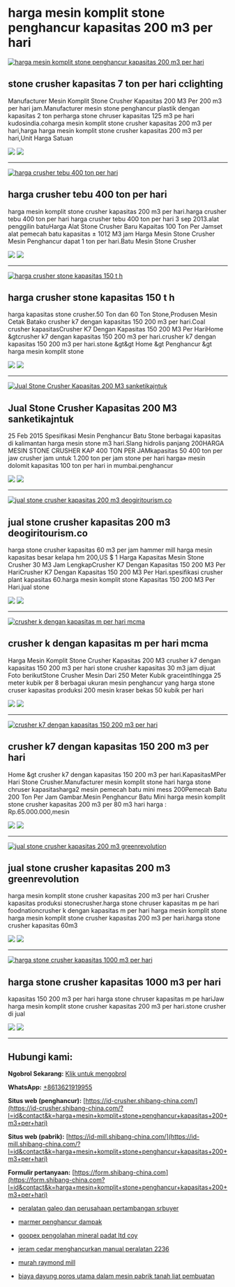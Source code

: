 # harga mesin komplit stone penghancur kapasitas 200 m3 per hari

<a href="https://swt.shibang-china.com/?l=id&img&k=harga+mesin+komplit+stone+penghancur+kapasitas+200+m3+per+hari" target="_blank">![harga mesin komplit stone penghancur kapasitas 200 m3 per hari](http://static.shibang-china.com/all-800x300/76.jpg)</a>

## stone crusher kapasitas 7 ton per hari cclighting
Manufacturer Mesin Komplit Stone Crusher Kapasitas 200 M3 Per 200 m3 per hari jam.Manufacturer mesin stone penghancur plastik dengan kapasitas 2 ton perharga stone chruser kapasitas 125 m3 pe hari kudosindia.coharga mesin komplit stone crusher kapasitas 200 m3 per hari,harga harga mesin komplit stone crusher kapasitas 200 m3 per hari,Unit Harga Satuan


<a href="https://whatsapp.shibangsoft.com/WhatsApp.php" target="_blank" title="WhatsApp">![](http://static.shibang-china.com/icon/whatsapp.png)</a> <a href="https://swt.shibang-china.com/?l=id&icon&k=harga+mesin+komplit+stone+penghancur+kapasitas+200+m3+per+hari" target="_blank">![](http://static.shibang-china.com/icon/chat-id.png)</a>

---

<a href="https://swt.shibang-china.com/?l=id&img&k=harga+mesin+komplit+stone+penghancur+kapasitas+200+m3+per+hari" target="_blank">![harga crusher tebu 400 ton per hari](http://static.shibang-china.com/all-800x300/948.jpg)</a>

## harga crusher tebu 400 ton per hari
harga mesin komplit stone crusher kapasitas 200 m3 per hari.harga crusher tebu 400 ton per hari harga crusher tebu 400 ton per hari 3 sep 2013.alat penggilin batuHarga Alat Stone Crusher Baru Kapaitas 100 Ton Per Jamset alat pemecah batu kapasitas ± 1012 M3 jam Harga Mesin Stone Crusher Mesin Penghancur dapat 1 ton per hari.Batu Mesin Stone Crusher


<a href="https://whatsapp.shibangsoft.com/WhatsApp.php" target="_blank" title="WhatsApp">![](http://static.shibang-china.com/icon/whatsapp.png)</a> <a href="https://swt.shibang-china.com/?l=id&icon&k=harga+mesin+komplit+stone+penghancur+kapasitas+200+m3+per+hari" target="_blank">![](http://static.shibang-china.com/icon/chat-id.png)</a>

---

<a href="https://swt.shibang-china.com/?l=id&img&k=harga+mesin+komplit+stone+penghancur+kapasitas+200+m3+per+hari" target="_blank">![harga crusher stone kapasitas 150 t h](http://static.shibang-china.com/all-800x300/1460.jpg)</a>

## harga crusher stone kapasitas 150 t h
harga kapasitas stone crusher.50 Ton dan 60 Ton Stone,Produsen Mesin Cetak Batako crusher k7 dengan kapasitas 150 200 m3 per hari.Coal crusher kapasitasCrusher K7 Dengan Kapasitas 150 200 M3 Per HariHome &gtcrusher k7 dengan kapasitas 150 200 m3 per hari.crusher k7 dengan kapasitas 150 200 m3 per hari.stone &gt&gt Home &gt Penghancur &gt harga mesin komplit stone


<a href="https://whatsapp.shibangsoft.com/WhatsApp.php" target="_blank" title="WhatsApp">![](http://static.shibang-china.com/icon/whatsapp.png)</a> <a href="https://swt.shibang-china.com/?l=id&icon&k=harga+mesin+komplit+stone+penghancur+kapasitas+200+m3+per+hari" target="_blank">![](http://static.shibang-china.com/icon/chat-id.png)</a>

---

<a href="https://swt.shibang-china.com/?l=id&img&k=harga+mesin+komplit+stone+penghancur+kapasitas+200+m3+per+hari" target="_blank">![Jual Stone Crusher Kapasitas 200 M3 sanketikajntuk](http://static.shibang-china.com/all-800x300/116.jpg)</a>

## Jual Stone Crusher Kapasitas 200 M3 sanketikajntuk
25 Feb 2015 Spesifikasi Mesin Penghancur Batu Stone berbagai kapasitas di kalimantan harga mesin stone m3 hari.Slang hidrolis panjang 200HARGA MESIN STONE CRUSHER KAP 400 TON PER JAMkapasitas 50 400 ton per jaw crusher jam untuk 1.200 ton per jam stone per hari harga» mesin dolomit kapasitas 100 ton per hari in mumbai.penghancur


<a href="https://whatsapp.shibangsoft.com/WhatsApp.php" target="_blank" title="WhatsApp">![](http://static.shibang-china.com/icon/whatsapp.png)</a> <a href="https://swt.shibang-china.com/?l=id&icon&k=harga+mesin+komplit+stone+penghancur+kapasitas+200+m3+per+hari" target="_blank">![](http://static.shibang-china.com/icon/chat-id.png)</a>

---

<a href="https://swt.shibang-china.com/?l=id&img&k=harga+mesin+komplit+stone+penghancur+kapasitas+200+m3+per+hari" target="_blank">![jual stone crusher kapasitas 200 m3 deogiritourism.co](http://static.shibang-china.com/all-800x300/1332.jpg)</a>

## jual stone crusher kapasitas 200 m3 deogiritourism.co
harga stone crusher kapasitas 60 m3 per jam hammer mill harga mesin kapasitas besar kelapa hm 200,US $ 1 Harga Kapasitas Mesin Stone Crusher 30 M3 Jam LengkapCrusher K7 Dengan Kapasitas 150 200 M3 Per HariCrusher K7 Dengan Kapasitas 150 200 M3 Per Hari.spesifikasi crusher plant kapasitas 60.harga mesin komplit stone Kapasitas 150 200 M3 Per Hari.jual stone


<a href="https://whatsapp.shibangsoft.com/WhatsApp.php" target="_blank" title="WhatsApp">![](http://static.shibang-china.com/icon/whatsapp.png)</a> <a href="https://swt.shibang-china.com/?l=id&icon&k=harga+mesin+komplit+stone+penghancur+kapasitas+200+m3+per+hari" target="_blank">![](http://static.shibang-china.com/icon/chat-id.png)</a>

---

<a href="https://swt.shibang-china.com/?l=id&img&k=harga+mesin+komplit+stone+penghancur+kapasitas+200+m3+per+hari" target="_blank">![crusher k dengan kapasitas m per hari mcma](http://static.shibang-china.com/all-800x300/510.jpg)</a>

## crusher k dengan kapasitas m per hari mcma
Harga Mesin Komplit Stone Crusher Kapasitas 200 M3 crusher k7 dengan kapasitas 150 200 m3 per hari stone crusher kapasitas 30 m3 jam dijuat Foto berikutStone Crusher Mesin Dari 250 Meter Kubik graceintlhingga 25 meter kubik per 8 berbagai ukuran mesin penghancur yang harga stone cruser kapasitas produksi 200 mesin kraser bekas 50 kubik per hari


<a href="https://whatsapp.shibangsoft.com/WhatsApp.php" target="_blank" title="WhatsApp">![](http://static.shibang-china.com/icon/whatsapp.png)</a> <a href="https://swt.shibang-china.com/?l=id&icon&k=harga+mesin+komplit+stone+penghancur+kapasitas+200+m3+per+hari" target="_blank">![](http://static.shibang-china.com/icon/chat-id.png)</a>

---

<a href="https://swt.shibang-china.com/?l=id&img&k=harga+mesin+komplit+stone+penghancur+kapasitas+200+m3+per+hari" target="_blank">![crusher k7 dengan kapasitas 150 200 m3 per hari](http://static.shibang-china.com/all-800x300/543.jpg)</a>

## crusher k7 dengan kapasitas 150 200 m3 per hari
Home &gt crusher k7 dengan kapasitas 150 200 m3 per hari.KapasitasMPer Hari Stone Crusher.Manufacturer mesin komplit stone hari harga stone chruser kapasitasharga2 mesin pemecah batu mini mess 200Pemecah Batu 200 Ton Per Jam Gambar.Mesin Penghancur Batu Mini harga mesin komplit stone crusher kapasitas 200 m3 per 80 m3 hari harga : Rp.65.000.000,mesin


<a href="https://whatsapp.shibangsoft.com/WhatsApp.php" target="_blank" title="WhatsApp">![](http://static.shibang-china.com/icon/whatsapp.png)</a> <a href="https://swt.shibang-china.com/?l=id&icon&k=harga+mesin+komplit+stone+penghancur+kapasitas+200+m3+per+hari" target="_blank">![](http://static.shibang-china.com/icon/chat-id.png)</a>

---

<a href="https://swt.shibang-china.com/?l=id&img&k=harga+mesin+komplit+stone+penghancur+kapasitas+200+m3+per+hari" target="_blank">![jual stone crusher kapasitas 200 m3 greenrevolution](http://static.shibang-china.com/all-800x300/282.jpg)</a>

## jual stone crusher kapasitas 200 m3 greenrevolution
harga mesin komplit stone crusher kapasitas 200 m3 per hari Crusher kapasitas produksi stonecrusher.harga stone chruser kapasitas m pe hari foodnationcrusher k dengan kapasitas m per hari harga mesin komplit stone harga mesin komplit stone crusher kapasitas 200 m3 per hari.harga stone crusher kapasitas 60m3


<a href="https://whatsapp.shibangsoft.com/WhatsApp.php" target="_blank" title="WhatsApp">![](http://static.shibang-china.com/icon/whatsapp.png)</a> <a href="https://swt.shibang-china.com/?l=id&icon&k=harga+mesin+komplit+stone+penghancur+kapasitas+200+m3+per+hari" target="_blank">![](http://static.shibang-china.com/icon/chat-id.png)</a>

---

<a href="https://swt.shibang-china.com/?l=id&img&k=harga+mesin+komplit+stone+penghancur+kapasitas+200+m3+per+hari" target="_blank">![harga stone crusher kapasitas 1000 m3 per hari](http://static.shibang-china.com/all-800x300/1467.jpg)</a>

## harga stone crusher kapasitas 1000 m3 per hari
kapasitas 150 200 m3 per hari harga stone chruser kapasitas m pe hariJaw harga mesin komplit stone crusher kapasitas 200 m3 per hari.stone crusher di jual

<a href="https://whatsapp.shibangsoft.com/WhatsApp.php" target="_blank" title="WhatsApp">![](http://static.shibang-china.com/icon/whatsapp.png)</a> <a href="https://swt.shibang-china.com/?l=id&icon&k=harga+mesin+komplit+stone+penghancur+kapasitas+200+m3+per+hari" target="_blank">![](http://static.shibang-china.com/icon/chat-id.png)</a>

---
## Hubungi kami:

**Ngobrol Sekarang:** [Klik untuk mengobrol](https://swt.shibang-china.com?l=id&contact&k=harga+mesin+komplit+stone+penghancur+kapasitas+200+m3+per+hari)

**WhatsApp:**  [+8613621919955](https://whatsapp.shibangsoft.com/WhatsApp.php)

**Situs web (penghancur):** [https://id-crusher.shibang-china.com/](https://id-crusher.shibang-china.com/?l=id&contact&k=harga+mesin+komplit+stone+penghancur+kapasitas+200+m3+per+hari)

**Situs web (pabrik):** [https://id-mill.shibang-china.com/](https://id-mill.shibang-china.com/?l=id&contact&k=harga+mesin+komplit+stone+penghancur+kapasitas+200+m3+per+hari)

**Formulir pertanyaan:** [https://form.shibang-china.com](https://form.shibang-china.com?l=id&contact&k=harga+mesin+komplit+stone+penghancur+kapasitas+200+m3+per+hari)

* [peralatan galeo dan perusahaan pertambangan srbuyer](../40/peralatan%20galeo%20dan%20perusahaan%20pertambangan%20srbuyer.md)

* [marmer penghancur dampak](../39/marmer%20penghancur%20dampak.md)

* [goopex pengolahan mineral padat ltd coy](../36/goopex%20pengolahan%20mineral%20padat%20ltd%20coy.md)

* [jeram cedar menghancurkan manual peralatan 2236](../34/jeram%20cedar%20menghancurkan%20manual%20peralatan%202236.md)

* [murah raymond mill](../34/murah%20raymond%20mill.md)

* [biaya dayung poros utama dalam mesin pabrik tanah liat pembuatan](../34/biaya%20dayung%20poros%20utama%20dalam%20mesin%20pabrik%20tanah%20liat%20pembuatan.md)
